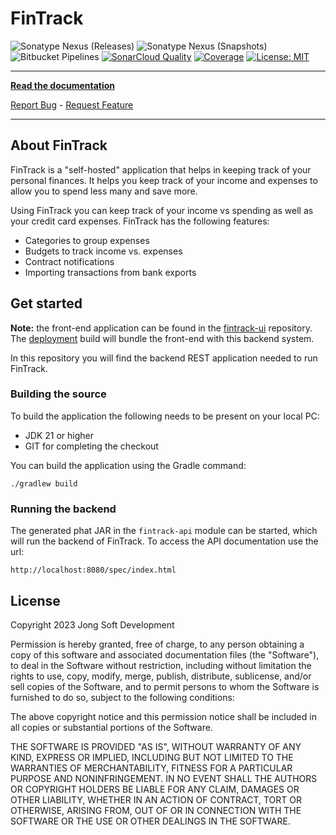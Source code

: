 # FinTrack
![Sonatype Nexus (Releases)](https://img.shields.io/nexus/r/com.jongsoft.finance/fintrack-api?server=https%3A%2F%2Foss.sonatype.org)
![Sonatype Nexus (Snapshots)](https://img.shields.io/nexus/s/com.jongsoft.finance/fintrack-api?server=https%3A%2F%2Foss.sonatype.org)
![Bitbucket Pipelines](https://img.shields.io/bitbucket/pipelines/jongsoftdev/fintrack-application/master)
[![SonarCloud Quality](https://sonarcloud.io/api/project_badges/measure?project=FinTrack%3AAPI&metric=alert_status&style=flat-square)](https://sonarcloud.io/dashboard?id=FinTrack%3AAPI)
[![Coverage](https://sonarcloud.io/api/project_badges/measure?project=FinTrack%3AAPI&metric=coverage&style=flat-square)](https://sonarcloud.io/dashboard?id=FinTrack%3AAPI)
[![License: MIT](https://img.shields.io/badge/License-MIT-yellow.svg)](https://opensource.org/licenses/MIT)

-----------------------

**[Read the documentation](https://fintrack.jongsoft.com/)**

[Report Bug](https://jongsoftdev.atlassian.net/issues/?jql=issuetype%20%3D%20Bug%20AND%20project%20%3D%20FIN%20AND%20resolution%20%3D%20Unresolved%20ORDER%20BY%20priority%20DESC) - [Request Feature](https://jongsoftdev.atlassian.net/browse/FIN-23?jql=issuetype%20%3D%20Story%20AND%20project%20%3D%20FIN%20AND%20resolution%20%3D%20Unresolved%20ORDER%20BY%20priority%20DESC)

-----------------------

## About FinTrack
FinTrack is a "self-hosted" application that helps in keeping track of your personal finances. It helps you keep track
of your income and expenses to allow you to spend less many and save more.

Using FinTrack you can keep track of your income vs spending as well as your credit card expenses. FinTrack has the 
following features:

* Categories to group expenses
* Budgets to track income vs. expenses
* Contract notifications
* Importing transactions from bank exports

## Get started

**Note:** the front-end application can be found in the [fintrack-ui](https://bitbucket.org/jongsoftdev/fintrack-ui) repository. The [deployment](https://bitbucket.org/jongsoftdev/fintrack-deployment) build will bundle the front-end with this backend system.

In this repository you will find the backend REST application needed to run FinTrack.

### Building the source

To build the application the following needs to be present on your local PC:

* JDK 21 or higher
* GIT for completing the checkout

You can build the application using the Gradle command:

    ./gradlew build

### Running the backend

The generated phat JAR in the ```fintrack-api``` module can be started, which will run the backend of FinTrack. To access the
API documentation use the url:

    http://localhost:8080/spec/index.html

## License
Copyright 2023 Jong Soft Development

Permission is hereby granted, free of charge, to any person obtaining a copy of this software and 
associated documentation files (the "Software"), to deal in the Software without restriction, including 
without limitation the rights to use, copy, modify, merge, publish, distribute, sublicense, and/or sell
copies of the Software, and to permit persons to whom the Software is furnished to do so, subject to 
the following conditions:

The above copyright notice and this permission notice shall be included in all copies or substantial 
portions of the Software.

THE SOFTWARE IS PROVIDED "AS IS", WITHOUT WARRANTY OF ANY KIND, EXPRESS OR IMPLIED, INCLUDING BUT NOT
LIMITED TO THE WARRANTIES OF MERCHANTABILITY, FITNESS FOR A PARTICULAR PURPOSE AND NONINFRINGEMENT. 
IN NO EVENT SHALL THE AUTHORS OR COPYRIGHT HOLDERS BE LIABLE FOR ANY CLAIM, DAMAGES OR OTHER LIABILITY, 
WHETHER IN AN ACTION OF CONTRACT, TORT OR OTHERWISE, ARISING FROM, OUT OF OR IN CONNECTION WITH THE SOFTWARE 
OR THE USE OR OTHER DEALINGS IN THE SOFTWARE.
